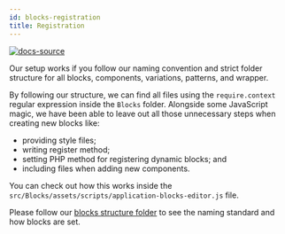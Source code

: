 ```yaml
---
id: blocks-registration
title: Registration
---
```


[![docs-source](https://img.shields.io/badge/source-eightshift--frontend--libs-yellow?style=for-the-badge&logo=javascript&labelColor=2a2a2a)](https://github.com/duenneffe/eightshift-frontend-libs/tree/develop/blocks/init/src/Blocks/)

Our setup works if you follow our naming convention and strict folder structure for all blocks, components, variations, patterns, and wrapper.

By following our structure, we can find all files using the `require.context` regular expression inside the `Blocks` folder. Alongside some JavaScript magic, we have been able to leave out all those unnecessary steps when creating new blocks like:

* providing style files;
* writing register method;
* setting PHP method for registering dynamic blocks; and
* including files when adding new components.

You can check out how this works inside the `src/Blocks/assets/scripts/application-blocks-editor.js` file.

Please follow our [blocks structure folder](blocks-structure) to see the naming standard and how blocks are set.
